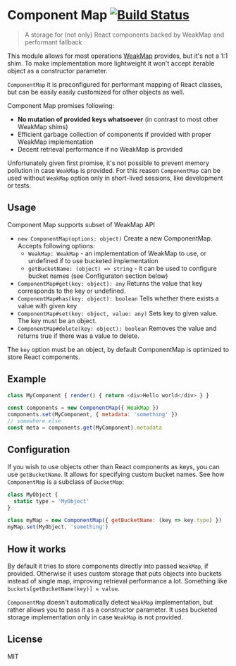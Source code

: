 # Component Map [![Build Status](https://travis-ci.org/sheerun/component-map.svg?branch=master)](https://travis-ci.org/sheerun/component-map)

> A storage for (not only) React components backed by WeakMap and performant fallback

This module allows for most operations [WeakMap](https://developer.mozilla.org/en/docs/Web/JavaScript/Reference/Global_Objects/WeakMap) provides, but it's not a 1:1 shim. To make implementation more lightweight it won't accept iterable object as a constructor parameter.

`ComponentMap` it is preconfigured for performant mapping of React classes, but can be easily easily customized for other objects as well.

Component Map promises following:

- **No mutation of provided keys whatsoever** (in contrast to most other WeakMap shims)
- Efficient garbage collection of components if provided with proper WeakMap implementation
- Decent retrieval performance if no WeakMap is provided

Unfortunately given first promise, it's not possible to prevent memory pollution in case `WeakMap` is provided. For this reason `ComponentMap` can be used without `WeakMap` option only in short-lived sessions, like development or tests.

## Usage

Component Map supports subset of WeakMap API

* `new ComponentMap(options: object)` Create a new ComponentMap. Accepts following options:
  * `WeakMap: WeakMap` - an implementation of WeakMap to use, or undefined if to use bucketed implementation
  * `getBucketName: (object) => string` - it can be used to configure bucket names (see Configuraton section below)
* `ComponentMap#get(key: object): any` Returns the value that key corresponds to the key or undefined.
* `ComponentMap#has(key: object): boolean` Tells whether there exists a value with given key
* `ComponentMap#set(key: object, value: any)` Sets key to given value. The key must be an object.
* `ComponentMap#delete(key: object): boolean` Removes the value and returns true if there was a value to delete.


The `key` option must be an object, by default ComponentMap is optimized to store React components.

## Example

```js
class MyComponent { render() { return <div>Hello world</div> } }

const components = new ComponentMap({ WeakMap })
components.set(MyComponent, { metadata: 'something' })
// somewhere else
const meta = components.get(MyComponent).metadata
```


## Configuration

If you wish to use objects other than React components as keys, you can use `getBucketName`. It allows for specifying custom bucket names. See how `ComponentMap` is a subclass of `BucketMap`:

```js
class MyObject {
  static type = 'MyObject'
}

class myMap = new ComponentMap({ getBucketName: (key => key.type) })
myMap.set(MyObject, 'something')
```

## How it works

By default it tries to store components directly into passed `WeakMap`, if provided. Otherwise it uses custom storage that puts objects into buckets instead of single map, improving retrieval performance a lot. Something like `buckets[getBucketName(key)] = value`.

`ComponentMap` doesn't automatically detect `WeakMap` implementation, but rather allows you to pass it as a constructor parameter. It uses bucketed storage implementation only in case `WeakMap` is not provided.

## License

MIT

